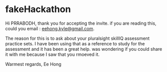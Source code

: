 # fakeHackathon


Hi PRRABODH, thank you for accepting the invite. if you are reading this, could you email : eehong.kyle@gmail.com.

The reason for this is to ask about your pluralsight skillIQ assessment practice sets. I have been using that as a reference to study for the assessment and it has been a great help. was wondering if you could share it with me because I saw that you rmoeved it.

Warmest regards,
Ee Hong
